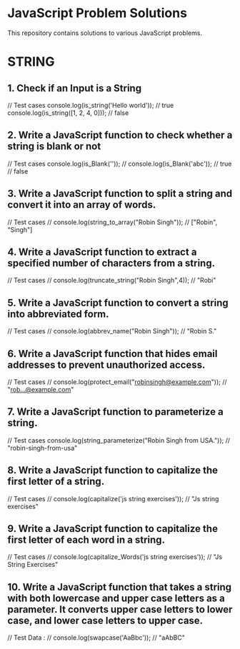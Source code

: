 # JavaScript Problem Solutions

This repository contains solutions to various JavaScript problems.

# STRING

## 1. Check if an Input is a String

// Test cases
console.log(is_string('Hello world')); // true
console.log(is_string([1, 2, 4, 0])); // false

## 2. Write a JavaScript function to check whether a string is blank or not

// Test cases
console.log(is_Blank(''));
// console.log(is_Blank('abc'));
// true
// false

## 3. Write a JavaScript function to split a string and convert it into an array of words.

// Test cases
// console.log(string_to_array("Robin Singh"));
// ["Robin", "Singh"]

## 4. Write a JavaScript function to extract a specified number of characters from a string.

// Test cases
// console.log(truncate_string("Robin Singh",4));
// "Robi"

## 5. Write a JavaScript function to convert a string into abbreviated form.

// Test cases
// console.log(abbrev_name("Robin Singh"));
// "Robin S."

## 6. Write a JavaScript function that hides email addresses to prevent unauthorized access.

// Test cases
// console.log(protect_email("robinsingh@example.com"));
// "rob...@example.com"

## 7. Write a JavaScript function to parameterize a string.

// Test cases
console.log(string_parameterize("Robin Singh from USA."));
// "robin-singh-from-usa"


## 8. Write a JavaScript function to capitalize the first letter of a string.

// Test cases
// console.log(capitalize('js string exercises'));
// "Js string exercises"

## 9. Write a JavaScript function to capitalize the first letter of each word in a string.

// Test cases
// console.log(capitalize_Words('js string exercises'));
// "Js String Exercises"

## 10. Write a JavaScript function that takes a string with both lowercase and upper case letters as a parameter. It converts upper case letters to lower case, and lower case letters to upper case.

// Test Data :
// console.log(swapcase('AaBbc'));
// "aAbBC"
